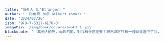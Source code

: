```yaml
---
title: "局外人（L'Étranger）"
author: '——阿爾貝·加謬（Albert Camus）'
date: '2024/07/26'
isbn: '978-7-5327-6176-0'
imageDir: '/img/book/covers/book1_1.jpg'
blockquote: '「其他人的死，母親的愛，對我有什麽重要？既然決定只有一種命運選中了我，而成千上萬的生活幸運兒都像他這位神父一樣跟我稱兄道弟，那麽他們所選擇的生活，他們所確定的命運，他們所遵奉的上帝，對我又有什麽重要？他懂嗎？大家都是幸運者，世界上只有幸運者，有朝一日，所有的其他人無一例外，都會判死刑，他自己也會被判死刑，幸免不了。這麽説來，被指控殺了人，只因在母親的葬禮上沒有哭而被處決，這又有什麽重要呢？沙拉馬諾的狗與他的妻子沒有什麽區別，那個自動機械式的小女人與馬松所娶的那個巴黎女人或者希望嫁給我的瑪麗，也都沒有區別，個個都有罪。」'
---
```


